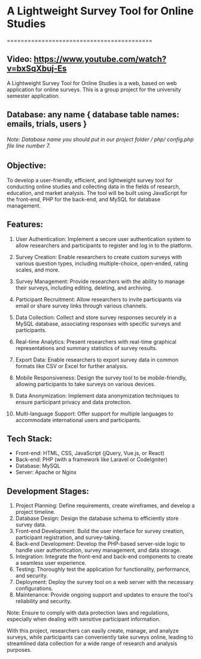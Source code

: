 # A Lightweight Survey Tool for Online Studies
==========================================

## Video: https://www.youtube.com/watch?v=bxSqXbuj-Es

A Lightweight Survey Tool for Online Studies is a web, based on web application for online surveys. This is a group project for the university semester application.

## Database: any name { database table names: emails, trials, users }

###### Note: Database name you should put in our project folder / php/ config.php file line number 7.

## Objective:

To develop a user-friendly, efficient, and lightweight survey tool for conducting online studies and collecting data in the fields of research, education, and market analysis. The tool will be built using JavaScript for the front-end, PHP for the back-end, and MySQL for database management.

## Features:
1. User Authentication: Implement a secure user authentication system to allow researchers and participants to register and log in to the platform.

2. Survey Creation: Enable researchers to create custom surveys with various question types, including multiple-choice, open-ended, rating scales, and more.

3. Survey Management: Provide researchers with the ability to manage their surveys, including editing, deleting, and archiving.

4. Participant Recruitment: Allow researchers to invite participants via email or share survey links through various channels.

5. Data Collection: Collect and store survey responses securely in a MySQL database, associating responses with specific surveys and participants.

6. Real-time Analytics: Present researchers with real-time graphical representations and summary statistics of survey results.

7. Export Data: Enable researchers to export survey data in common formats like CSV or Excel for further analysis.

8. Mobile Responsiveness: Design the survey tool to be mobile-friendly, allowing participants to take surveys on various devices.

9. Data Anonymization: Implement data anonymization techniques to ensure participant privacy and data protection.

10. Multi-language Support: Offer support for multiple languages to accommodate international users and participants.

## Tech Stack:
- Front-end: HTML, CSS, JavaScript (jQuery, Vue.js, or React)
- Back-end: PHP (with a framework like Laravel or CodeIgniter)
- Database: MySQL
- Server: Apache or Nginx

## Development Stages:
1. Project Planning: Define requirements, create wireframes, and develop a project timeline.
2. Database Design: Design the database schema to efficiently store survey data.
3. Front-end Development: Build the user interface for survey creation, participant registration, and survey-taking.
4. Back-end Development: Develop the PHP-based server-side logic to handle user authentication, survey management, and data storage.
5. Integration: Integrate the front-end and back-end components to create a seamless user experience.
6. Testing: Thoroughly test the application for functionality, performance, and security.
7. Deployment: Deploy the survey tool on a web server with the necessary configurations.
8. Maintenance: Provide ongoing support and updates to ensure the tool's reliability and security.

Note: Ensure to comply with data protection laws and regulations, especially when dealing with sensitive participant information.

With this project, researchers can easily create, manage, and analyze surveys, while participants can conveniently take surveys online, leading to streamlined data collection for a wide range of research and analysis purposes.
